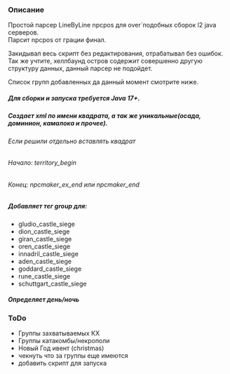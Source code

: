 ### Описание
Простой парсер LineByLine npcpos для over`подобных сборок l2 java серверов.\
Парсит npcpos от грации финал.

Закидывал весь скрипт без редактирования, отрабатывал без ошибок.\
Так же учтите, хеллбаунд остров содержит совершенно другую структуру данных, данный парсер не подойдет. 

Список групп добавленных да данный момент смотрите ниже.

##### Для сборки и запуска требуется Java 17+.

##### Создает xml по имени квадрата, а так же уникальные(осада, доминион, камалока и прочее).

###### Если решили отдельно вставлять квадрат
###### Начало: territory_begin
###### Конец: npcmaker_ex_end или npcmaker_end

##### Добавляет тег group для:
- gludio_castle_siege
- dion_castle_siege
- giran_castle_siege
- oren_castle_siege
- innadril_castle_siege
- aden_castle_siege
- goddard_castle_siege
- rune_castle_siege
- schuttgart_castle_siege

##### Определяет день/ночь

### ToDo
- Группы захватываемых КХ
- Группы катакомбы/некрополи
- Новый Год ивент (christmas)
- чекнуть что за группы еще имеются
- добавить скрипт для запуска